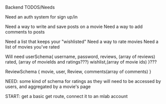 Backend TODOS/Needs

Need an auth system for sign up/in

Need a way to write and save posts on a movie
Need a way to add comments to posts

Need a list that keeps your "wishlisted"
Need a way to rate movies
Need a list of movies you've rated

Will need userSchema{
username,
password,
reviews, (array of reviews)
rated, (array of movieIds and ratings???)
wishlist,(array of movie ids)
}???

ReviewSchema {
movie,
user,
Review,
comments(array of comments)
}

NEED: some kind of schema for ratings as they will need to be accessed by users, and aggregated by a movie's page

START: get a basic get route, connect it to an mlab account